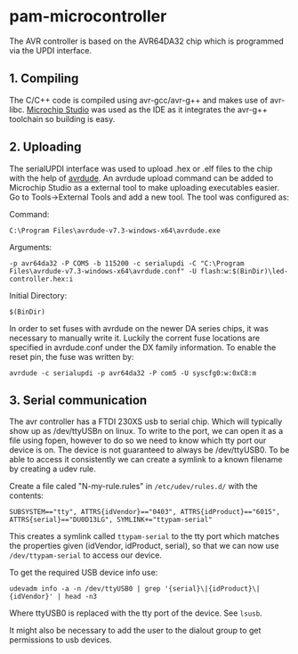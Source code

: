 # pam-microcontroller
The AVR controller is based on the AVR64DA32 chip which is programmed via the UPDI interface.

## 1. Compiling
The C/C++ code is compiled using avr-gcc/avr-g++ and makes use of avr-libc. [Microchip Studio](https://www.microchip.com/en-us/tools-resources/develop/microchip-studio) was used as the IDE as it integrates the avr-g++ toolchain so building is easy.

## 2. Uploading
The serialUPDI interface was used to upload .hex or .elf files to the chip with the help of [avrdude](https://github.com/avrdudes/avrdude). An avrdude upload command can be added to Microchip Studio as a external tool to make uploading executables easier.
Go to Tools->External Tools and add a new tool. The tool was configured as:

Command:
```
C:\Program Files\avrdude-v7.3-windows-x64\avrdude.exe
```
Arguments:
```
-p avr64da32 -P COM5 -b 115200 -c serialupdi -C "C:\Program Files\avrdude-v7.3-windows-x64\avrdude.conf" -U flash:w:$(BinDir)\led-controller.hex:i
```

Initial Directory:
```
$(BinDir)
```

In order to set fuses with avrdude on the newer DA series chips, it was necessary to manually write it. Luckily the corrent fuse locations are specified in avrdude.conf under the DX family information. To enable the reset pin, the fuse was written by:
```
avrdude -c serialupdi -p avr64da32 -P com5 -U syscfg0:w:0xC8:m
```

## 3. Serial communication
The avr controller has a FTDI 230XS usb to serial chip. Which will typically show up as /dev/ttyUSBn on linux. To write to the port, we can open it as a file using fopen, however to do so we need to know which tty port our device is on. The device is not guaranteed to always be /dev/ttyUSB0.
To be able to access it consistently we can create a symlink to a known filename by creating a udev rule.

Create a file caled "N-my-rule.rules" in ```/etc/udev/rules.d/``` with the contents:
```
SUBSYSTEM=="tty", ATTRS{idVendor}=="0403", ATTRS{idProduct}=="6015", ATTRS{serial}=="DU0D13LG", SYMLINK+="ttypam-serial"
```

This creates a symlink called ```ttypam-serial``` to the tty port which matches the properties given (idVendor, idProduct, serial), so that we can now use ```/dev/ttypam-serial``` to access our device.

To get the required USB device info use:
```
udevadm info -a -n /dev/ttyUSB0 | grep '{serial}\|{idProduct}\|{idVendor}' | head -n3
```
Where ttyUSB0 is replaced with the tty port of the device. See ```lsusb```.

It might also be necessary to add the user to the dialout group to get permissions to usb devices.